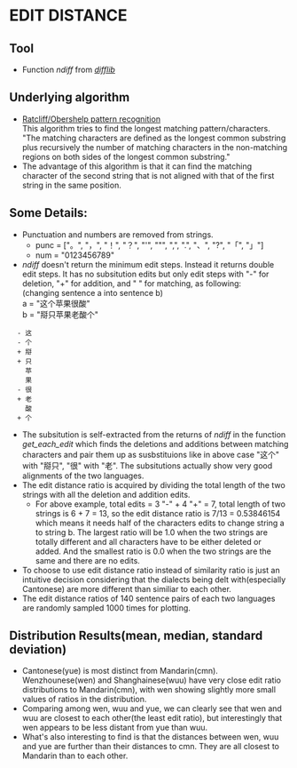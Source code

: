 # EDIT DISTANCE
## Tool
- Function *ndiff* from [*difflib*](https://docs.python.org/3/library/difflib.html#)
## Underlying algorithm 
- [Ratcliff/Obershelp pattern recognition](https://en.wikipedia.org/wiki/Gestalt_pattern_matching)<br>
This algorithm tries to find the longest matching pattern/characters.<br>
"The matching characters are defined as the longest common substring plus recursively the number of matching characters in the non-matching regions on both sides of the longest common substring."
- The advantage of this algorithm is that it can find the matching character of the second string that is not aligned with that of the first string in the same position.

## Some Details:
- Punctuation and numbers are removed from strings.
  - punc = ["。", "，", "！", "？", "'", "\"", ",", ".", "、", "?", "「", "」"]
  - num = "0123456789"
- *ndiff* doesn't return the minimum edit steps. Instead it returns double edit steps.
It has no subsitution edits but only edit steps with "-" for deletion, "+" for addition, and " " for matching, as following: <br>
(changing sentence a into sentence b) <br>
a = "这个苹果很酸" <br>
b = "搿只苹果老酸个"

```  
  - 这
  - 个
  + 搿
  + 只
    苹
    果
  - 很
  + 老
    酸
  + 个
```
- The subsitution is self-extracted from the returns of *ndiff* in the function *get_each_edit* which finds the deletions and additions between matching characters and pair them up as susbstituions like in above case "这个" with "搿只", "很" with "老". The subsitutions actually show very good alignments of the two languages.
- The edit distance ratio is acquired by dividing the total length of the two strings with all the deletion and addition edits. <br>
  - For above example, total edits = 3 "-" + 4 "+" = 7, total length of two strings is 6 + 7 = 13, so the edit distance ratio is 7/13 = 0.53846154 which means it needs half of the characters edits to change string a to string b. The largest ratio will be 1.0 when the two strings are totally different and all characters have to be either deleted or added. And the smallest ratio is 0.0 when the two strings are the same and there are no edits.
- To choose to use edit distance ratio instead of similarity ratio is just an intuitive decision considering that the dialects being delt with(especially Cantonese) are more different than similiar to each other.
- The edit distance ratios of 140 sentence pairs of each two languages are randomly sampled 1000 times for plotting.

## Distribution Results(mean, median, standard deviation)
- Cantonese(yue) is most distinct from Mandarin(cmn). Wenzhounese(wen) and Shanghainese(wuu) have very close edit ratio distributions to Mandarin(cmn), with wen showing slightly more small values of ratios in the distribution.
- Comparing among wen, wuu and yue, we can clearly see that wen and wuu are closest to each other(the least edit ratio), but interestingly that wen appears to be less distant from yue than wuu.
- What's also interesting to find is that the distances between wen, wuu and yue are further than their distances to cmn. They are all closest to Mandarin than to each other.
